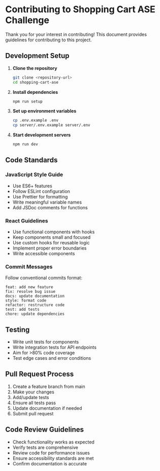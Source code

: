 # Contributing to Shopping Cart ASE Challenge

Thank you for your interest in contributing! This document provides guidelines for contributing to this project.

## Development Setup

1. **Clone the repository**
   ```bash
   git clone <repository-url>
   cd shopping-cart-ase
   ```

2. **Install dependencies**
   ```bash
   npm run setup
   ```

3. **Set up environment variables**
   ```bash
   cp .env.example .env
   cp server/.env.example server/.env
   ```

4. **Start development servers**
   ```bash
   npm run dev
   ```

## Code Standards

### JavaScript Style Guide
- Use ES6+ features
- Follow ESLint configuration
- Use Prettier for formatting
- Write meaningful variable names
- Add JSDoc comments for functions

### React Guidelines
- Use functional components with hooks
- Keep components small and focused
- Use custom hooks for reusable logic
- Implement proper error boundaries
- Write accessible components

### Commit Messages
Follow conventional commits format:
```
feat: add new feature
fix: resolve bug issue
docs: update documentation
style: format code
refactor: restructure code
test: add tests
chore: update dependencies
```

## Testing

- Write unit tests for components
- Write integration tests for API endpoints
- Aim for >80% code coverage
- Test edge cases and error conditions

## Pull Request Process

1. Create a feature branch from main
2. Make your changes
3. Add/update tests
4. Ensure all tests pass
5. Update documentation if needed
6. Submit pull request

## Code Review Guidelines

- Check functionality works as expected
- Verify tests are comprehensive
- Review code for performance issues
- Ensure accessibility standards are met
- Confirm documentation is accurate
